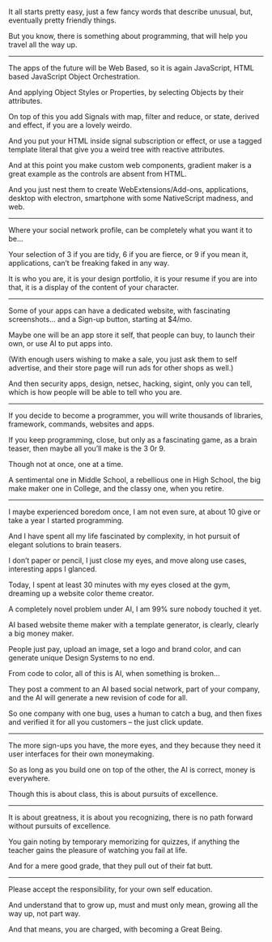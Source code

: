 It all starts pretty easy,
just a few fancy words that describe unusual, but, eventually pretty friendly things.

But you know, there is something about programming,
that will help you travel all the way up.

---

The apps of the future will be Web Based,
so it is again JavaScript, HTML based JavaScript Object Orchestration.

And applying Object Styles or Properties,
by selecting Objects by their attributes.

On top of this you add Signals with map, filter and reduce,
or state, derived and effect, if you are a lovely weirdo.

And you put your HTML inside signal subscription or effect,
or use a tagged template literal that give you a weird tree with reactive attributes.

And at this point you make custom web components,
gradient maker is a great example as the controls are absent from HTML.

And you just nest them to create WebExtensions/Add-ons, applications,
desktop with electron, smartphone with some NativeScript madness, and web.

---

Where your social network profile,
can be completely what you want it to be…

Your selection of 3 if you are tidy, 6 if you are fierce, or 9 if you mean it,
applications, can’t be freaking faked in any way.

It is who you are, it is your design portfolio, it is your resume if you are into that,
it is a display of the content of your character.

---

Some of your apps can have a dedicated website,
with fascinating screenshots… and a Sign-up button, starting at $4/mo.

Maybe one will be an app store it self, that people can buy,
to launch their own, or use AI to put apps into.

(With enough users wishing to make a sale, you just ask them to self advertise,
and their store page will run ads for other shops as well.)

And then security apps, design, netsec, hacking, sigint,
only you can tell, which is how people will be able to tell who you are.

---

If you decide to become a programmer,
you will write thousands of libraries, framework, commands, websites and apps.

If you keep programming, close, but only as a fascinating game,
as a brain teaser, then maybe all you’ll make is the 3 0r 9.

Though not at once,
one at a time.

A sentimental one in Middle School, a rebellious one in High School,
the big make maker one in College, and the classy one, when you retire.

---

I maybe experienced boredom once, I am not even sure,
at about 10 give or take a year I started programming.

And I have spent all my life fascinated by complexity,
in hot pursuit of elegant solutions to brain teasers.

I don’t paper or pencil, I just close my eyes,
and move along use cases, interesting apps I glanced.

Today, I spent at least 30 minutes with my eyes closed at the gym,
dreaming up a website color theme creator.

A completely novel problem under AI,
I am 99% sure nobody touched it yet.

AI based website theme maker with a template generator,
is clearly, clearly a big money maker.

People just pay, upload an image, set a logo and brand color,
and can generate unique Design Systems to no end.

From code to color, all of this is AI,
when something is broken…

They post a comment to an AI based social network,
part of your company, and the AI will generate a new revision of code for all.

So one company with one bug, uses a human to catch a bug,
and then fixes and verified it for all you customers – the just click update.

---

The more sign-ups you have, the more eyes,
and they because they need it user interfaces for their own moneymaking.

So as long as you build one on top of the other,
the AI is correct, money is everywhere.

Though this is about class,
this is about pursuits of excellence.

---

It is about greatness, it is about you recognizing,
there is no path forward without pursuits of excellence.

You gain noting by temporary memorizing for quizzes,
if anything the teacher gains the pleasure of watching you fail at life.

And for a mere good grade,
that they pull out of their fat butt.

---

Please accept the responsibility,
for your own self education.

And understand that to grow up,
must and must only mean, growing all the way up, not part way.

And that means, you are charged,
with becoming a Great Being.
